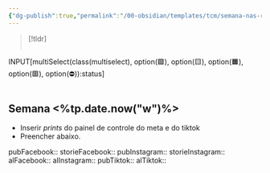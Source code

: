 ```yaml
---
{"dg-publish":true,"permalink":"/00-obsidian/templates/tcm/semana-nas-redes/","tags":["💼/🧮"],"created":"2024-02-04T13:59:21.181-03:00","updated":"2024-02-11T12:31:12.351-03:00"}
---
```



>[!tldr]
> ```meta-bind
INPUT[multiSelect(class(multiselect), option(🟩️), option(🟨️), option(🟧️), option(🟥️), option(⛔)):status]
> ```
>

## Semana <%tp.date.now("w")%>
- Inserir *prints* do painel de controle do meta e do tiktok
- Preencher abaixo.

pubFacebook:: 
storieFacebook::
pubInstagram:: 
storieInstagram::
alFacebook:: 
alInstagram:: 
pubTiktok:: 
alTiktok:: 


